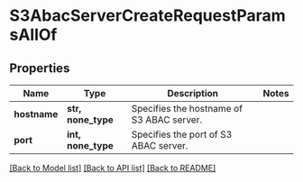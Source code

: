 # S3AbacServerCreateRequestParamsAllOf


## Properties
Name | Type | Description | Notes
------------ | ------------- | ------------- | -------------
**hostname** | **str, none_type** | Specifies the hostname of S3 ABAC server. | 
**port** | **int, none_type** | Specifies the port of S3 ABAC server. | 

[[Back to Model list]](../README.md#documentation-for-models) [[Back to API list]](../README.md#documentation-for-api-endpoints) [[Back to README]](../README.md)



